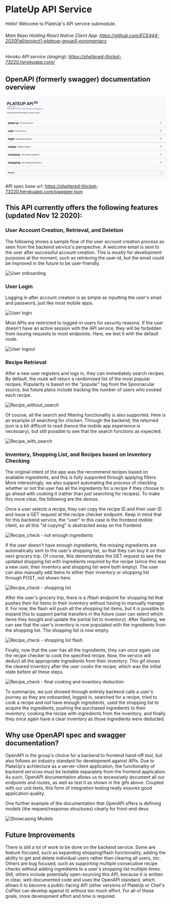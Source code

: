 # PlateUp API Service

Hello! Welcome to PlateUp's API service submodule.

###### Main Repo Holding React Native Client App: https://github.com/ECE444-2020Fall/project1-plateup-group5-pyromaniacs

###### Heroku API service (staging): https://sheltered-thicket-73220.herokuapp.com/

## OpenAPI (formerly swagger) documentation overview 
![Swagger routes overview](documentation/swagger_routes.png "Swagger Routes Overview")

API spec base url: https://sheltered-thicket-73220.herokuapp.com/swagger.json

## This API currently offers the following features (updated Nov 12 2020):

### User Account Creation, Retrieval, and Deletion
The following shows a sample flow of the user account creation process as seen from the backend service's perspective. A welcome email is sent to the user after successful account creation. This is mostly for development purposes at the moment, such as retrieving the user-id, but the email could be improved in the future to be user-friendly.
 
![User onboarding](documentation/user_onboarding.gif "Onboarding a new user")
 
 
### User Login
Logging in after account creation is as simple as inputting the user's email and password, just like most mobile apps.
 
![User login](documentation/user_login.gif "Logging in as a user") 
 

Most APIs are restricted to logged-in users for security reasons. If the user doesn't have an active session with the API service, they will be forbidden from issuing requests to most endpoints. Here, we test it with the default route.
 
![User logout](documentation/logout.gif "Logging out as a user")
 

### Recipe Retrieval
After a new user registers and logs in, they can immediately search recipes. By default, the route will return a randomized list of the most popular recipes. Popularity is based on the "popular" tag from the Spoonacular source, but future plans include tracking the number of users who cooked each recipe.
 
![Recipe_without_search](documentation/recipe_no_search.gif "Fetching a random list of popular recipes") 
 
 
Of course, all the search and filtering functionality is also supported. Here is an example of searching for chicken. Through the backend, the returned json is a bit difficult to read (hence the mobile app experience is necessary), but still possible to see that the search functions as expected.
 
![Recipe_with_search](documentation/recipe_search.gif "Fetching a searched list of chicken recipes") 
 
 
### Inventory, Shopping List, and Recipes based on Inventory Checking
The original intent of the app was the recommend recipes based on available ingredients, and this is fully supported through applying filters. More interestingly, we also support automating the process of checking whether or not the user has all the ingredients for a recipe if they choose to go ahead with cooking it (rather than just searching for recipes). To make this more clear, the following are the demos.

Once a user selects a recipe, they can copy the recipe ID and their user ID and issue a GET request at the recipe checker endpoint. Keep in mind that for this backend service, the "user" in this case is the frontend mobile client, so all this "id copying" is abstracted away on the frontend.
 
![Recipe_check - not enough ingredients](documentation/recipe_check_no_ingredients.gif "Using the recipe checker - not enough ingredients") 
 
 
If the user doesn't have enough ingredients, the missing ingredients are automatically sent to the user's shopping list, so that they can buy it on their next grocery trip. Of course, this demonstrates the GET request to see the updated shopping list with ingredients required by the recipe (since this was a new user, their inventory and shopping list were both empty). The user can also manually add items to either their inventory or shopping list through POST, not shown here.
 
![Recipe_check - shopping list](documentation/recipe_shopping_list.gif "Using the shopping list API") 
 
 
After the user's grocery trip, there is a /flash endpoint for shopping list that pushes their list items to their inventory without having to manually manage it. For now, the flash will push all the shopping list items, but it is possible to expand this to support partial transfers in the future (user can select which items they bought and update the partial list to inventory). After flashing, we can see that the user's inventory is now populated with the ingredients from the shopping list. The shopping list is now empty. 
 
![Recipe_check - shopping list flash](documentation/flash_to_inventory.gif "Using the shopping list flash endpoint") 
 
 
Finally, now that the user has all the ingredients, they can once again use the recipe checker to cook the specified recipe. Now, the service will deduct all the appropriate ingredients from their inventory. This gif shows the cleared inventory after the user cooks the recipe, which was the initial state before all these steps.
 
![Recipe_check - final cooking and inventory deduction](documentation/cleared_inventory.gif "Cooking the recipe with sufficient ingredients") 
 
 
To summarize, we just showed through entirely backend calls a user's journey as they are onboarded, logged in, searched for a recipe, tried to cook a recipe and not have enough ingredients, used the shopping list to acquire the ingredients, pushing the purchased ingredients to their inventory, cooking the recipe with ingredients from the inventory, and finally they once again have a clear inventory as those ingredients were deducted.



## Why use OpenAPI spec and swagger documentation?
OpenAPI is the group's choice for a backend to frontend hand-off tool, but also follows an industry standard for development against APIs. Due to PlateUp's achitecture as a server-client application, the functionality of backend services must be testable separately from the frontend application. As such, OpenAPI documentation allows us to excessively document all our endpoints and routes, as well as test it as shown in the gifs above. Coupled with our unit tests, this form of integration testing really ensures good application quality. 

One further example of the documentation that OpenAPI offers is defining models (the request/response structures) clearly for front-end devs:
 
![Showcasing Models](documentation/models_showcase.gif "Showcasing models documentation on OpenAPI") 
 

## Future Improvements
There is still a lot of work to be done on the backend service. Some are feature focused, such as expanding shopping/flash functionality, adding the ability to get and delete individual users rather than clearing all users, etc. Others are bug focused, such as supporting multiple consecutive recipe checks without adding ingredients to a user's shopping list multiple times. Still, others include potentially open-sourcing this API, because it is written in clear, well-documented code and uses the OpenAPI standard, which allows it to become a public-facing API (other versions of PlateUp or Chef's CoPilot can develop against it) without too much effort. For all of these goals, more development effort and time is required.
